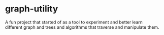 # graph-utility
A fun project that started of as a tool to experiment and better learn different graph and trees and algorithms that traverse and manipulate them.
